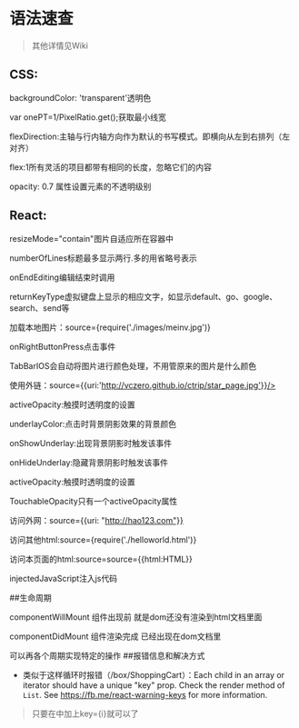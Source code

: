 # 语法速查

>其他详情见Wiki

## CSS:
backgroundColor: 'transparent'透明色

var onePT=1/PixelRatio.get();获取最小线宽

flexDirection:主轴与行内轴方向作为默认的书写模式。即横向从左到右排列（左对齐）

flex:1所有灵活的项目都带有相同的长度，忽略它们的内容

opacity: 0.7 属性设置元素的不透明级别

## React:
resizeMode="contain"图片自适应所在容器中

numberOfLines标题最多显示两行.多的用省略号表示

onEndEditing编辑结束时调用

returnKeyType虚拟键盘上显示的相应文字，如显示default、go、google、search、send等

加载本地图片：source={require('./images/meinv.jpg')}

onRightButtonPress点击事件

TabBarIOS会自动将图片进行颜色处理，不用管原来的图片是什么颜色

使用外链：source={{uri:'http://vczero.github.io/ctrip/star_page.jpg'}}/>

activeOpacity:触摸时透明度的设置

underlayColor:点击时背景阴影效果的背景颜色

onShowUnderlay:出现背景阴影时触发该事件

onHideUnderlay:隐藏背景阴影时触发该事件

activeOpacity:触摸时透明度的设置

TouchableOpacity只有一个activeOpacity属性

访问外网：source={{uri: "http://hao123.com"}}

访问其他html:source={require('./helloworld.html')}

访问本页面的html:source=source={{html:HTML}}

injectedJavaScript注入js代码

##生命周期

componentWillMount 组件出现前 就是dom还没有渲染到html文档里面

componentDidMount 组件渲染完成 已经出现在dom文档里

可以再各个周期实现特定的操作
##报错信息和解决方式
* 类似于这样循环时报错（/box/ShoppingCart）：Each child in an array or iterator should have a unique "key" prop.
  Check the render method of `List`. See https://fb.me/react-warning-keys for more information.

>只要在<View style={styles.row} key={i}>中加上key={i}就可以了
